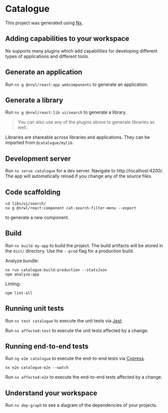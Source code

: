 # Catalogue

This project was generated using [Nx](https://nx.dev).

## Adding capabilities to your workspace

Nx supports many plugins which add capabilities for developing different types of applications and different tools.

## Generate an application

Run `nx g @nrwl/react:app webcomponents` to generate an application.

## Generate a library

Run `nx g @nrwl/react:lib ui/search` to generate a library.

> You can also use any of the plugins above to generate libraries as well.

Libraries are shareable across libraries and applications. They can be imported from `@catalogue/mylib`.

## Development server

Run `nx serve catalogue` for a dev server. Navigate to http://localhost:4200/. The app will automatically reload if you
change any of the source files.

## Code scaffolding

```
cd libs/ui/search/
nx g @nrwl/react:component cat-search-filter-menu --export
```

to generate a new component.

## Build

Run `nx build my-app` to build the project. The build artifacts will be stored in the `dist/` directory. Use
the `--prod` flag for a production build.

Analyze bundle:

```
nx run catalogue:build:production --statsJson
npm analyze:app
```

Linting:

```
npm lint-all
```

## Running unit tests

Run `nx test catalogue` to execute the unit tests via [Jest](https://jestjs.io).

Run `nx affected:test` to execute the unit tests affected by a change.

## Running end-to-end tests

Run `ng e2e catalogue` to execute the end-to-end tests via [Cypress](https://www.cypress.io).

```
nx e2e catalogue-e2e --watch
```

Run `nx affected:e2e` to execute the end-to-end tests affected by a change.

## Understand your workspace

Run `nx dep-graph` to see a diagram of the dependencies of your projects.
